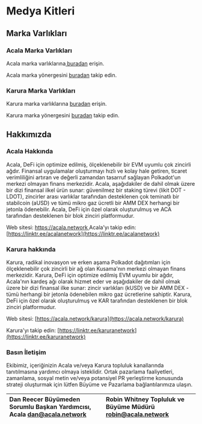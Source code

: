# Medya Kitleri

## **Marka Varlıkları**

### **Acala Marka Varlıkları**

Acala marka varlıklarına[ buradan](https://drive.google.com/drive/folders/1kQ5KB8jEpdzKHGEDitEibEJZ2yy6KHmv?usp=sharing) erişin.

Acala marka yönergesini [buradan](https://drive.google.com/file/d/1-AFxC8AELULuMjCxa2vWi0RfdmCfi8q9/view?usp=sharing) takip edin.

### **Karura Marka Varlıkları**

Karura marka varlıklarına [buradan](https://drive.google.com/drive/folders/1kQj1ZoowzfU0w77C-JgAMSIq2Z4nfCut?usp=sharing) erişin.

Karura marka yönergesini [buradan](https://drive.google.com/file/d/1v0KBbtRWZtappOfiSvx1OjQQsZENY1yw/view?usp=sharing) takip edin.

## **Hakkımızda**

### **Acala Hakkında**

Acala, DeFi için optimize edilmiş, ölçeklenebilir bir EVM uyumlu çok zincirli ağdır. Finansal uygulamalar oluşturmayı hızlı ve kolay hale getiren, ticaret verimliliğini artıran ve değerli zamandan tasarruf sağlayan Polkadot'un merkezi olmayan finans merkezidir. Acala, aşağıdakiler de dahil olmak üzere bir dizi finansal ilkel ürün sunar: güvenilmez bir staking türevi \(likit DOT - LDOT\), zincirler arası varlıklar tarafından desteklenen çok teminatlı bir stabilcoin \(aUSD\) ve tümü mikro gaz ücretli bir AMM DEX herhangi bir jetonla ödenebilir. Acala, DeFi için özel olarak oluşturulmuş ve ACA tarafından desteklenen bir blok zinciri platformudur.

Web sitesi: [https://acala.network
](https://acala.network)Acala'yı takip edin: [https://linktr.ee/acalanetwork](https://linktr.ee/acalanetwork)

### **Karura hakkında**

Karura, radikal inovasyon ve erken aşama Polkadot dağıtımları için ölçeklenebilir çok zincirli bir ağ olan Kusama'nın merkezi olmayan finans merkezidir. Karura, DeFi için optimize edilmiş EVM uyumlu bir ağdır, Acala'nın kardeş ağı olarak hizmet eder ve aşağıdakiler de dahil olmak üzere bir dizi finansal ilke sunar: zincir varlıkları \(kUSD\) ve bir AMM DEX - tümü herhangi bir jetonla ödenebilen mikro gaz ücretlerine sahiptir. Karura, DeFi için özel olarak oluşturulmuş ve KAR tarafından desteklenen bir blok zinciri platformudur.

Web sitesi: [https://acala.network/karura](https://acala.network/karura)

Karura'yı takip edin: [https://linktr.ee/karuranetwork](https://linktr.ee/karuranetwork)

### **Basın İletişim**

Ekibimiz, içeriğinizin Acala ve/veya Karura topluluk kanallarında tanıtılmasına yardımcı olmaya isteklidir. Ortak pazarlama faaliyetleri, zamanlama, sosyal metin ve/veya potansiyel PR yerleştirme konusunda strateji oluşturmak için lütfen Büyüme ve Pazarlama bağlantılarımıza ulaşın.

| **Dan Reecer** Büyümeden Sorumlu Başkan Yardımcısı, Acala dan@acala.network | **Robin Whitney** Topluluk ve Büyüme Müdürü robin@acala.network |
| :--- | :--- |

